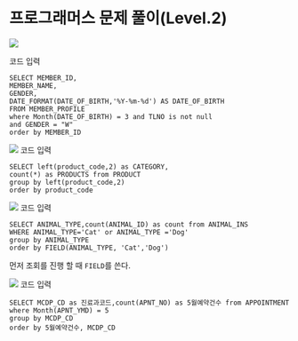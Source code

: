 # 프로그래머스 문제 풀이(Level.2)

![](https://velog.velcdn.com/images/heehe/post/de13fc9f-b78d-47ab-b8e6-e9af04876eab/image.png)

코드 입력
```
SELECT MEMBER_ID,
MEMBER_NAME,
GENDER,
DATE_FORMAT(DATE_OF_BIRTH,'%Y-%m-%d') AS DATE_OF_BIRTH 
FROM MEMBER_PROFILE
where Month(DATE_OF_BIRTH) = 3 and TLNO is not null 
and GENDER = "W"
order by MEMBER_ID
```

![](https://velog.velcdn.com/images/heehe/post/41c2a61d-461d-4abb-be40-993392596e4b/image.png)
코드 입력
```
SELECT left(product_code,2) as CATEGORY,
count(*) as PRODUCTS from PRODUCT
group by left(product_code,2)
order by product_code
```
![](https://velog.velcdn.com/images/heehe/post/f4b2f75c-c346-465a-a9e7-083d1954a23b/image.png)
코드 입력
```
SELECT ANIMAL_TYPE,count(ANIMAL_ID) as count from ANIMAL_INS
WHERE ANIMAL_TYPE='Cat' or ANIMAL_TYPE ='Dog'
group by ANIMAL_TYPE
order by FIELD(ANIMAL_TYPE, 'Cat','Dog')
```
먼저 조회를 진행 할 때 ```FIELD```를 쓴다.

![](https://velog.velcdn.com/images/heehe/post/38863744-f1e7-48fa-a690-bfbac0be14d8/image.png)
코드 입력
```
SELECT MCDP_CD as 진료과코드,count(APNT_NO) as 5월예약건수 from APPOINTMENT
where Month(APNT_YMD) = 5
group by MCDP_CD
order by 5월예약건수, MCDP_CD 
```
